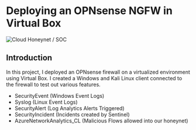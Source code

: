 # Deploying an OPNsense NGFW in Virtual Box
![Cloud Honeynet / SOC](https://github.com/EdgarAcuna8/Azure-SOC/assets/146898815/4349ce5a-a5b5-4bdb-a22e-1e057599039a)

## Introduction

In this project, I deployed an OPNsense firewall on a virtualized environment using Virtual Box. I created a Windows and Kali Linux client connected to the firewall to test out various features. 

- SecurityEvent (Windows Event Logs)
- Syslog (Linux Event Logs)
- SecurityAlert (Log Analytics Alerts Triggered)
- SecurityIncident (Incidents created by Sentinel)
- AzureNetworkAnalytics_CL (Malicious Flows allowed into our honeynet)
